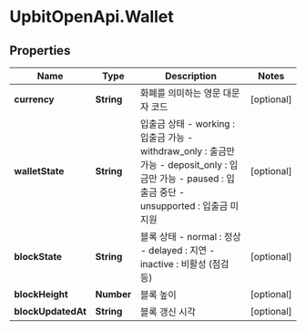 # UpbitOpenApi.Wallet

## Properties
Name | Type | Description | Notes
------------ | ------------- | ------------- | -------------
**currency** | **String** | 화폐를 의미하는 영문 대문자 코드 | [optional] 
**walletState** | **String** | 입출금 상태 - working : 입출금 가능 - withdraw_only : 출금만 가능 - deposit_only : 입금만 가능 - paused : 입출금 중단 - unsupported : 입출금 미지원  | [optional] 
**blockState** | **String** | 블록 상태 - normal : 정상 - delayed : 지연 - inactive : 비활성 (점검 등)  | [optional] 
**blockHeight** | **Number** | 블록 높이 | [optional] 
**blockUpdatedAt** | **String** | 블록 갱신 시각 | [optional] 


